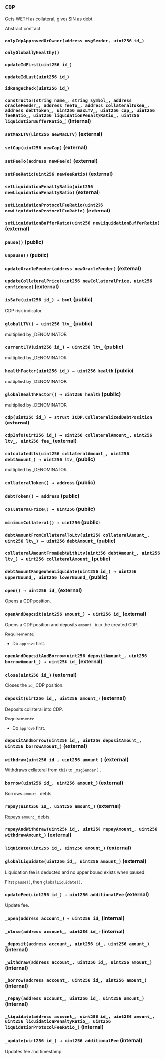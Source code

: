 ## `CDP`

Gets WETH as collateral, gives SIN as debt.


Abstract contract.

### `onlyCdpApprovedOrOwner(address msgSender, uint256 id_)`





### `onlyGloballyHealthy()`





### `updateIdFirst(uint256 id_)`





### `updateIdLast(uint256 id_)`





### `idRangeCheck(uint256 id_)`






### `constructor(string name_, string symbol_, address oracleFeeder_, address feeTo_, address collateralToken_, address debtToken_, uint256 maxLTV_, uint256 cap_, uint256 feeRatio_, uint256 liquidationPenaltyRatio_, uint256 liquidationBufferRatio_)` (internal)





### `setMaxLTV(uint256 newMaxLTV)` (external)





### `setCap(uint256 newCap)` (external)





### `setFeeTo(address newFeeTo)` (external)





### `setFeeRatio(uint256 newFeeRatio)` (external)





### `setLiquidationPenaltyRatio(uint256 newLiquidationPenaltyRatio)` (external)





### `setLiquidationProtocolFeeRatio(uint256 newLiquidationProtocolFeeRatio)` (external)





### `setLiquidationBufferRatio(uint256 newLiquidationBufferRatio)` (external)





### `pause()` (public)





### `unpause()` (public)





### `updateOracleFeeder(address newOracleFeeder)` (external)





### `updateCollateralPrice(uint256 newCollateralPrice, uint256 confidence)` (external)





### `isSafe(uint256 id_) → bool` (public)

CDP risk indicator.



### `globalLTV() → uint256 ltv_` (public)



multiplied by _DENOMINATOR.

### `currentLTV(uint256 id_) → uint256 ltv_` (public)



multiplied by _DENOMINATOR.

### `healthFactor(uint256 id_) → uint256 health` (public)



multiplied by _DENOMINATOR.

### `globalHealthFactor() → uint256 health` (public)



multiplied by _DENOMINATOR.

### `cdp(uint256 id_) → struct ICDP.CollateralizedDebtPosition` (external)





### `cdpInfo(uint256 id_) → uint256 collateralAmount_, uint256 ltv_, uint256 fee_` (external)





### `calculatedLtv(uint256 collateralAmount_, uint256 debtAmount_) → uint256 ltv_` (public)



multiplied by _DENOMINATOR.

### `collateralToken() → address` (public)





### `debtToken() → address` (public)





### `collateralPrice() → uint256` (public)





### `minimumCollateral() → uint256` (public)





### `debtAmountFromCollateralToLtv(uint256 collateralAmount_, uint256 ltv_) → uint256 debtAmount_` (public)





### `collateralAmountFromDebtWithLtv(uint256 debtAmount_, uint256 ltv_) → uint256 collateralAmount_` (public)





### `debtAmountRangeWhenLiquidate(uint256 id_) → uint256 upperBound_, uint256 lowerBound_` (public)





### `open() → uint256 id_` (external)

Opens a CDP position.



### `openAndDeposit(uint256 amount_) → uint256 id_` (external)

Opens a CDP position
and deposits `amount_` into the created CDP.

Requirements:

- Do `approve` first.



### `openAndDepositAndBorrow(uint256 depositAmount_, uint256 borrowAmount_) → uint256 id_` (external)





### `close(uint256 id_)` (external)

Closes the `id_` CDP position.



### `deposit(uint256 id_, uint256 amount_)` (external)



Deposits collateral into CDP.

Requirements:

- Do `approve` first.

### `depositAndBorrow(uint256 id_, uint256 depositAmount_, uint256 borrowAmount_)` (external)





### `withdraw(uint256 id_, uint256 amount_)` (external)

Withdraws collateral from `this` to `_msgSender()`.



### `borrow(uint256 id_, uint256 amount_)` (external)

Borrows `amount_` debts.



### `repay(uint256 id_, uint256 amount_)` (external)

Repays `amount_` debts.



### `repayAndWithdraw(uint256 id_, uint256 repayAmount_, uint256 withdrawAmount_)` (external)





### `liquidate(uint256 id_, uint256 amount_)` (external)





### `globalLiquidate(uint256 id_, uint256 amount_)` (external)

Liquidation fee is deducted and no upper bound exists when paused.


First `pause()`, then `globalLiquidate()`.

### `updateFee(uint256 id_) → uint256 additionalFee` (external)

Update fee.



### `_open(address account_) → uint256 id_` (internal)





### `_close(address account_, uint256 id_)` (internal)





### `_deposit(address account_, uint256 id_, uint256 amount_)` (internal)





### `_withdraw(address account_, uint256 id_, uint256 amount_)` (internal)





### `_borrow(address account_, uint256 id_, uint256 amount_)` (internal)





### `_repay(address account_, uint256 id_, uint256 amount_)` (internal)





### `_liquidate(address account_, uint256 id_, uint256 amount_, uint256 liquidationPenaltyRatio_, uint256 liquidationProtocolFeeRatio_)` (internal)





### `_update(uint256 id_) → uint256 additionalFee` (internal)



Updates fee and timestamp.


